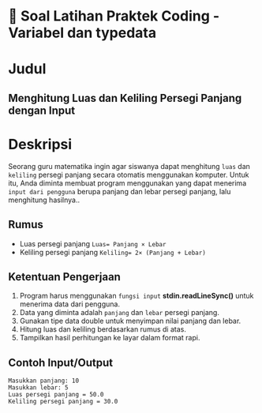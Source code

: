 # 📝 Soal Latihan Praktek Coding - Variabel dan typedata

# Judul
## Menghitung Luas dan Keliling Persegi Panjang dengan Input

# Deskripsi
Seorang guru matematika ingin agar siswanya dapat menghitung `luas` dan `keliling` persegi panjang secara otomatis menggunakan komputer. Untuk itu, Anda diminta membuat program menggunakan yang dapat menerima `input dari pengguna` berupa panjang dan lebar persegi panjang, lalu menghitung hasilnya..

## Rumus
- Luas persegi panjang
    ```Luas= Panjang × Lebar```
- Keliling persegi panjang
    ```Keliling= 2× (Panjang + Lebar) ```

## Ketentuan Pengerjaan
1. Program harus menggunakan `fungsi input` **stdin.readLineSync()** untuk menerima data dari pengguna.
2. Data yang diminta adalah `panjang` dan `lebar` persegi panjang.
3. Gunakan tipe data double untuk menyimpan nilai panjang dan lebar.
4. Hitung luas dan keliling berdasarkan rumus di atas.
5. Tampilkan hasil perhitungan ke layar dalam format rapi.

## Contoh Input/Output
``` 
Masukkan panjang: 10
Masukkan lebar: 5
Luas persegi panjang = 50.0
Keliling persegi panjang = 30.0
```